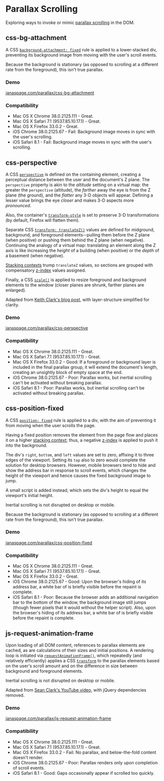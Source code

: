 # Parallax Scrolling

Exploring ways to invoke or mimic [parallax scrolling](https://en.wikipedia.org/wiki/Parallax_scrolling) in the DOM.

## css-bg-attachment

A CSS [`background-attachment: fixed`](https://developer.mozilla.org/en-US/docs/Web/CSS/background-attachment) rule is applied to a lower-stacked div, preventing its background image from moving with the user's scroll events.

Because the background is stationary (as opposed to scrolling at a different rate from the foreground), this isn't true parallax.

### Demo

[janaspage.com/parallax/css-bg-attachment](http://janaspage.com/parallax/css-bg-attachment/)

### Compatibility

- Mac OS X Chrome 38.0.2125.111 - Great.
- Mac OS X Safari 7.1 (9537.85.10.17.1) - Great.
- Mac OS X Firefox 33.0.2 - Great.
- iOS Chrome 38.0.2125.67 - Fail: Background image moves in sync with the user's scrolling.
- iOS Safari 8.1 - Fail: Background image moves in sync with the user's scrolling.

## css-perspective

A CSS [`perspective`](https://developer.mozilla.org/en-US/docs/Web/CSS/perspective) is defined on the containing element, creating a perceptual distance between the user and the document's Z plane. The `perspective` property is akin to the *altitude* setting on a virtual map: the greater the `perspective` (altitude), the *farther* away the eye is from the Z plane (the ground), and the *flatter* any 3-D objects will appear. Defining a lesser value brings the eye *closer* and makes 3-D aspects more *pronounced*.

Also, the container's [`transform-style`](https://developer.mozilla.org/en-US/docs/Web/CSS/transform-style) is set to preserve 3-D transformations (by default, Firefox will flatten them).

Separate CSS [`transform: translateZ()`](https://developer.mozilla.org/en-US/docs/Web/CSS/transform-function) values are defined for midground, background, and foreground elements--pulling them before the Z plane (when positive) or pushing them behind the Z plane (when negative). Continuing the analogy of a virtual map: translating an element along the Z axis is like increasing the *height* of a building (when positive) or the *depth* of a basement (when negative).

[Stacking contexts](https://developer.mozilla.org/en-US/docs/Web/Guide/CSS/Understanding_z_index/The_stacking_context) trump `translateZ` values, so sections are grouped with compensatory [z-index](https://developer.mozilla.org/en-US/docs/Web/CSS/z-index) values assigned.

Finally, a CSS [`scale()`](https://developer.mozilla.org/en-US/docs/Web/CSS/transform-function) is applied to resize foreground and background elements to the window (closer planes are shrunk, farther planes are enlarged).

Adapted from [Keith Clark's blog post](http://keithclark.co.uk/articles/pure-css-parallax-websites/), with layer-structure simplified for clarity.

### Demo

[janaspage.com/parallax/css-perspective](http://janaspage.com/parallax/css-perspective/)

### Compatibility

- Mac OS X Chrome 38.0.2125.111 - Great.
- Mac OS X Safari 7.1 (9537.85.10.17.1) - Great.
- Mac OS X Firefox 33.0.2 - Good: If a foreground or background layer is included in the final parallax group, it will extend the document's length, creating an unsightly block of empty space at the end.
- iOS Chrome 38.0.2125.67 - Poor: Parallax works, but inertial scrolling can't be activated without breaking parallax.
- iOS Safari 8.1 - Poor: Parallax works, but inertial scrolling can't be activated without breaking parallax.

## css-position-fixed

A CSS [`position: fixed`](https://developer.mozilla.org/en-US/docs/Web/CSS/position#Fixed_positioning) rule is applied to a div, with the aim of preventing it from moving when the user scrolls the page.

Having a fixed position removes the element from the page flow and places it on a higher [stacking context](https://developer.mozilla.org/en-US/docs/Web/Guide/CSS/Understanding_z_index/The_stacking_context); thus, a negative [z-index](https://developer.mozilla.org/en-US/docs/Web/CSS/z-index) is applied to push it into the background.

The div's `right`, `bottom`, and `left` values are set to zero, affixing it to three edges of the viewport. Setting its `top` also to zero would complete the solution for desktop browsers. However, mobile browsers tend to hide and show the address bar in response to scroll events, which changes the height of the viewport and hence causes the fixed background image to jump.

A small script is added instead, which sets the div's height to equal the viewport's initial height.

Inertial scrolling is not disrupted on desktop or mobile.

Because the background is stationary (as opposed to scrolling at a different rate from the foreground), this isn't true parallax.

### Demo

[janaspage.com/parallax/css-position-fixed](http://janaspage.com/parallax/css-position-fixed/)

### Compatibility

- Mac OS X Chrome 38.0.2125.111 - Great.
- Mac OS X Safari 7.1 (9537.85.10.17.1) - Great.
- Mac OS X Firefox 33.0.2 - Great.
- iOS Chrome 38.0.2125.67 - Good: Upon the browser's hiding of its address bar, a white bar of is briefly visible before the repaint is complete.
- iOS Safari 8.1 - Poor: Because the browser adds an additional navigation bar to the bottom of the window, the background image still jumps (though fewer pixels that it would without the helper script). Also, upon the browser's hiding of its address bar, a white bar of is briefly visible before the repaint is complete.

## js-request-animation-frame

Upon loading of all DOM content, references to parallax elements are cached, as are calculations of their sizes and initial positions. A rendering loop is initiated via [`requestAnimationFrame()`](https://developer.mozilla.org/en-US/docs/Web/API/window.requestAnimationFrame), which repeatedly (and relatively efficiently) applies a CSS [`transform`](http://devdocs.io/css/transform) to the parallax elements based on the user's scroll amount and on the difference in size between background and foreground elements.

Inertial scrolling is not disrupted on desktop or mobile.

Adapted from [Sean Clark's YouTube video](https://www.youtube.com/watch?v=2zpfWJCdNAI), with jQuery dependencies removed.

### Demo

[janaspage.com/parallax/js-request-animation-frame](http://janaspage.com/parallax/js-request-animation-frame/)

### Compatibility

- Mac OS X Chrome 38.0.2125.111 - Great.
- Mac OS X Safari 7.1 (9537.85.10.17.1) - Great.
- Mac OS X Firefox 33.0.2 - Fail: No parallax, and below-the-fold content doesn't render.
- iOS Chrome 38.0.2125.67 - Poor: Parallax renders only upon completion of scroll events.
- iOS Safari 8.1 - Good: Gaps occasionally appear if scrolled too quickly.
